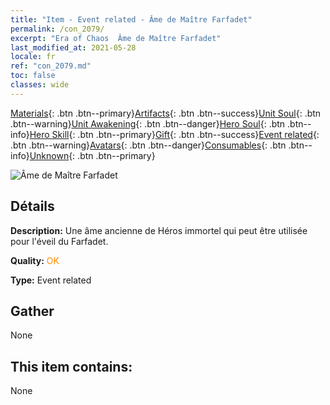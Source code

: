 ```yaml
---
title: "Item - Event related - Âme de Maître Farfadet"
permalink: /con_2079/
excerpt: "Era of Chaos  Âme de Maître Farfadet"
last_modified_at: 2021-05-28
locale: fr
ref: "con_2079.md"
toc: false
classes: wide
---
```

 [Materials](/ItemsFR/){: .btn .btn--primary}[Artifacts](/ItemsFR/Artifacts/){: .btn .btn--success}[Unit Soul](/ItemsFR/UnitSoul/){: .btn .btn--warning}[Unit Awakening](/ItemsFR/UnitAwakening/){: .btn .btn--danger}[Hero Soul](/ItemsFR/HeroSoul/){: .btn .btn--info}[Hero Skill](/ItemsFR/HeroSkill/){: .btn .btn--primary}[Gift](/ItemsFR/Gift/){: .btn .btn--success}[Event related](/ItemsFR/Events/){: .btn .btn--warning}[Avatars](/ItemsFR/Avatars/){: .btn .btn--danger}[Consumables](/ItemsFR/Consumables/){: .btn .btn--info}[Unknown](/ItemsFR/Unknown/){: .btn .btn--primary}

 ![Âme de Maître Farfadet](/images/t/juexing_909.jpg)

## Détails
 **Description:** Une âme ancienne de Héros immortel qui peut être utilisée pour l'éveil du Farfadet.

 **Quality:** <span style="color: #FF8C00">OK</span>

 **Type:** Event related

## Gather

  None

## This item contains:

  None

